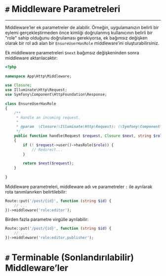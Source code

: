 # `#` Middleware Parametreleri
---

Middleware’ler ek parametreler de alabilir. Örneğin, uygulamanızın belirli bir eylemi gerçekleştirmeden önce kimliği doğrulanmış kullanıcının belirli bir "role" sahip olduğunu doğrulaması gerekiyorsa, ek bağımsız değişken olarak bir rol adı alan bir `EnsureUserHasRole` middleware’ini oluşturabilirsiniz.

Ek middleware parametreleri `$next` bağımsız değişkeninden sonra middleware aktarılacaktır:

```php
<?php
 
namespace App\Http\Middleware;
 
use Closure;
use Illuminate\Http\Request;
use Symfony\Component\HttpFoundation\Response;
 
class EnsureUserHasRole
{
    /**
     * Handle an incoming request.
     *
     * @param  \Closure(\Illuminate\Http\Request): (\Symfony\Component\HttpFoundation\Response)  $next
     */
    public function handle(Request $request, Closure $next, string $role): Response
    {
        if (! $request->user()->hasRole($role)) {
            // Redirect...
        }
 
        return $next($request);
    }
 
}
```

Middleware parametreleri, middleware adı ve parametreler `:` ile ayrılarak rota tanımlanırken belirtilebilir:

```php
Route::put('/post/{id}', function (string $id) {
    // ...
})->middleware('role:editor');
```

Birden fazla parametre virgülle ayrılabilir:

```php
Route::put('/post/{id}', function (string $id) {
    // ...
})->middleware('role:editor,publisher');
```

# `#` Terminable (Sonlandırılabilir) Middleware’ler

